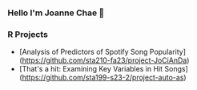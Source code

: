 ### Hello I'm Joanne Chae 👋

### R Projects
- [Analysis of Predictors of Spotify Song Popularity] (https://github.com/sta210-fa23/project-JoCiAnDa)
- [That's a hit: Examining Key Variables in Hit Songs] (https://github.com/sta199-s23-2/project-auto-as)

<!--
**gyul0102/gyul0102** is a ✨ _special_ ✨ repository because its `README.md` (this file) appears on your GitHub profile.

Here are some ideas to get you started:

- 🔭 I’m currently working on ...
- 🌱 I’m currently learning ...
- 👯 I’m looking to collaborate on ...
- 🤔 I’m looking for help with ...
- 💬 Ask me about ...
- 📫 How to reach me: ...
- 😄 Pronouns: ...
- ⚡ Fun fact: ...
-->
